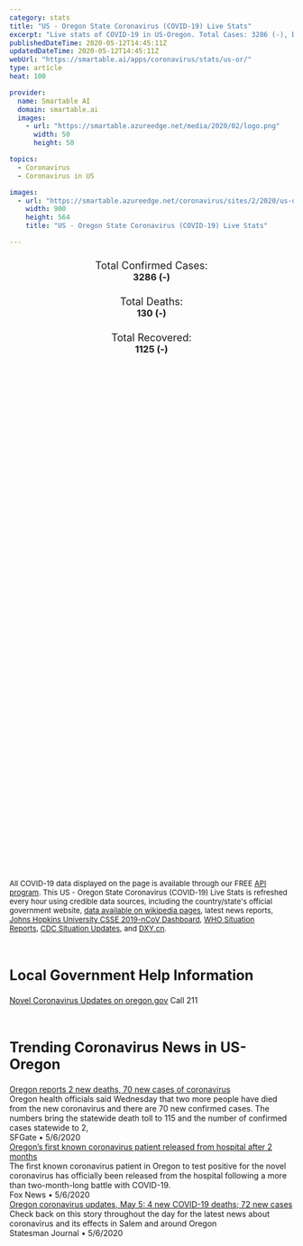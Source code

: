 ```yaml
---
category: stats
title: "US - Oregon State Coronavirus (COVID-19) Live Stats"
excerpt: "Live stats of COVID-19 in US-Oregon. Total Cases: 3286 (-), Deaths: 130 (-), Recoveries: 1125(-)."
publishedDateTime: 2020-05-12T14:45:11Z
updatedDateTime: 2020-05-12T14:45:11Z
webUrl: "https://smartable.ai/apps/coronavirus/stats/us-or/"
type: article
heat: 100

provider:
  name: Smartable AI
  domain: smartable.ai
  images:
    - url: "https://smartable.azureedge.net/media/2020/02/logo.png"
      width: 50
      height: 50

topics:
  - Coronavirus
  - Coronavirus in US

images:
  - url: "https://smartable.azureedge.net/coronavirus/sites/2/2020/us-or.jpg"
    width: 900
    height: 564
    title: "US - Oregon State Coronavirus (COVID-19) Live Stats"

---
```

<div class="total-stats" style="text-align: center;">
    <h3>
	    <div style="font-size: 18px; font-weight: 400;">Total Confirmed Cases:</div>
	    3286 (-)
    </h3>
    <h3>
	    <div style="font-size: 18px; font-weight: 400;">Total Deaths:</div>
	    130 (-)
    </h3>
    <h3>
	    <div style="font-size: 18px; font-weight: 400;">Total Recovered:</div>
	    1125 (-)
    </h3>
</div>

<script type="text/javascript" src="https://www.gstatic.com/charts/loader.js"></script>

<div id="time_series_chart" style="width: 100%; height: 400px;"></div>
<script type="text/javascript">
  google.charts.load('current', {'packages':['corechart']});
  google.charts.setOnLoadCallback(drawChart);
  function drawChart() {
    var data = google.visualization.arrayToDataTable([
      ['Date', 'Total Cases', 'Total Deaths', 'Total Recovered'],
      ['1/22/2020', 0, 0, 0],['1/23/2020', 0, 0, 0],['1/24/2020', 0, 0, 0],['1/25/2020', 0, 0, 0],['1/26/2020', 0, 0, 0],['1/27/2020', 0, 0, 0],['1/28/2020', 0, 0, 0],['1/29/2020', 0, 0, 0],['1/30/2020', 0, 0, 0],['1/31/2020', 0, 0, 0],['2/1/2020', 0, 0, 0],['2/2/2020', 0, 0, 0],['2/3/2020', 0, 0, 0],['2/4/2020', 0, 0, 0],['2/5/2020', 0, 0, 0],['2/6/2020', 0, 0, 0],['2/7/2020', 0, 0, 0],['2/8/2020', 0, 0, 0],['2/9/2020', 0, 0, 0],['2/10/2020', 0, 0, 0],['2/11/2020', 0, 0, 0],['2/12/2020', 0, 0, 0],['2/13/2020', 0, 0, 0],['2/14/2020', 0, 0, 0],['2/15/2020', 0, 0, 0],['2/16/2020', 0, 0, 0],['2/17/2020', 0, 0, 0],['2/18/2020', 0, 0, 0],['2/19/2020', 0, 0, 0],['2/20/2020', 0, 0, 0],['2/21/2020', 0, 0, 0],['2/22/2020', 0, 0, 0],['2/23/2020', 0, 0, 0],['2/24/2020', 0, 0, 0],['2/25/2020', 0, 0, 0],['2/26/2020', 0, 0, 0],['2/27/2020', 0, 0, 0],['2/28/2020', 0, 0, 0],['2/29/2020', 1, 0, 0],['3/1/2020', 1, 0, 0],['3/2/2020', 3, 0, 0],['3/3/2020', 3, 0, 0],['3/4/2020', 3, 0, 0],['3/5/2020', 3, 0, 0],['3/6/2020', 3, 0, 0],['3/7/2020', 6, 0, 0],['3/8/2020', 14, 0, 0],['3/9/2020', 14, 0, 0],['3/10/2020', 14, 0, 0],['3/11/2020', 19, 0, 0],['3/12/2020', 24, 0, 0],['3/13/2020', 32, 0, 0],['3/14/2020', 36, 1, 0],['3/15/2020', 39, 1, 0],['3/16/2020', 45, 1, 0],['3/17/2020', 68, 2, 0],['3/18/2020', 75, 3, 0],['3/19/2020', 88, 3, 0],['3/20/2020', 114, 4, 0],['3/21/2020', 137, 4, 0],['3/22/2020', 161, 5, 0],['3/23/2020', 191, 5, 0],['3/24/2020', 210, 8, 0],['3/25/2020', 266, 10, 0],['3/26/2020', 317, 11, 0],['3/27/2020', 414, 12, 0],['3/28/2020', 479, 13, 0],['3/29/2020', 549, 13, 0],['3/30/2020', 606, 16, 0],['3/31/2020', 690, 18, 0],['4/1/2020', 736, 19, 0],['4/2/2020', 826, 21, 0],['4/3/2020', 899, 22, 0],['4/4/2020', 999, 26, 0],['4/5/2020', 1068, 27, 0],['4/6/2020', 1132, 29, 0],['4/7/2020', 1181, 33, 0],['4/8/2020', 1239, 37, 0],['4/9/2020', 1321, 44, 0],['4/10/2020', 1371, 48, 0],['4/11/2020', 1447, 51, 0],['4/12/2020', 1527, 52, 0],['4/13/2020', 1584, 53, 0],['4/14/2020', 1633, 55, 38],['4/15/2020', 1663, 58, 42],['4/16/2020', 1736, 64, 42],['4/17/2020', 1785, 70, 42],['4/18/2020', 1844, 72, 42],['4/19/2020', 1910, 74, 42],['4/20/2020', 1956, 75, 42],['4/21/2020', 2002, 78, 42],['4/22/2020', 2059, 78, 595],['4/23/2020', 2127, 83, 595],['4/24/2020', 2178, 86, 595],['4/25/2020', 2254, 87, 42],['4/26/2020', 2312, 91, 42],['4/27/2020', 2355, 92, 42],['4/28/2020', 2387, 99, 42],['4/29/2020', 2447, 101, 860],['4/30/2020', 2511, 103, 860],['5/1/2020', 2568, 105, 860],['5/2/2020', 2636, 109, 860],['5/3/2020', 2681, 109, 860],['5/4/2020', 2759, 109, 860],['5/5/2020', 2839, 113, 860],['5/6/2020', 2916, 115, 1125],['5/7/2020', 2989, 121, 1125],['5/8/2020', 3069, 124, 1125],['5/9/2020', 3160, 127, 1125],['5/10/2020', 3228, 127, 1125],['5/11/2020', 3286, 130, 1125],['5/12/2020', 3286, 130, 1125],
    ]);
    var options = {
      curveType: 'none',
      chartArea: {'width': '80%', 'height': '80%'},
      legend: { position: 'top' },
      lineWidth: 5,
      colors: ['#f60109', '#444444', '#81B71F']
    };
    var chart = new google.visualization.LineChart(document.getElementById('time_series_chart'));
    chart.draw(data, options);
  }
</script>

<div id="geo_chart" style="width: 100%; height: 500px;"></div>
<script type="text/javascript">
  google.charts.load('current', {
    'packages':['geochart'],
    'mapsApiKey': 'AIzaSyDk1HhVhLaveyKrUhhHZ5YwzIpEcbdal6U'
  });
  google.charts.setOnLoadCallback(drawRegionsMap);
  function drawRegionsMap() {
    var data = google.visualization.arrayToDataTable([
      ['LATITUDE', 'LONGITUDE', 'DESCRIPTION', 'Total Cases', 'Total Deaths'],
      [44.3307, -123.3625, "Benton", 49, 5],[45.4239, -122.447, "Clackamas", 268, 9],[46.1303, -123.3715, "Clatsop", 33, 0],[46.0768, -122.9405, "Columbia", 15, 0],[43.8325, -121.2617, "Deschutes", 86, 0],[43.1261, -123.2492, "Douglas", 24, 0],[44.4667, -119.5322, "Grant", 1, 0],[45.6354, -121.5522, "Hood River", 13, 0],[42.3345, -122.7647, "Jackson", 49, 0],[42.2797, -123.6151, "Josephine", 24, 1],[42.6953, -121.6142, "Klamath", 40, 0],[44.0563, -123.1173, "Lane", 60, 2],[44.6231, -124.0524, "Lincoln", 6, 0],[44.3561, -122.865, "Linn", 103, 8],[44.8446, -122.5927, "Marion", 694, 23],[45.8959, -119.4883, "Morrow", 12, 0],[45.5146, -122.5863, "Multnomah", 899, 53],[44.9267, -123.4919, "Polk", 87, 6],[45.1208, -123.9766, "Tillamook", 6, 0],[45.775, -118.7606, "Umatilla", 85, 1],[45.3358, -118.0492, "Union", 4, 0],[45.685, -121.3952, "Wasco", 15, 1],[45.547, -123.1386, "Washington", 587, 13],[45.211, -123.1918, "Yamhill", 49, 7],[44.2476, -117.5187, "Malheur", 14, 0],[45.5704, -117.5286, "Wallowa", 1, 0],[44.298, -120.8616, "Crook", 1, 0],[45.5916, -120.6975, "Sherman", 1, 0],[42.3974, -124.4171, "Curry", 4, 0],[42.886, -124.0735, "Coos", 30, 0],[44.5232, -121.211, "Jefferson", 24, 0],[43.1423225, -119.0116305, "Harney", 1, 0],[44.7652304, -117.67692, "Baker", 1, 0],
    ]);
    var options = {
      backgroundColor: {fill:'transparent',stroke:'#FFF' ,strokeWidth:0 }, 
      displayMode: 'markers',
      region: 'US-OR', 
      resolution: 'metros',
      colorAxis: {colors: ['#F27D81', '#f60109']},
      sizeAxis: {minSize:3,  maxSize:12},
    };
    var chart = new google.visualization.GeoChart(document.getElementById('geo_chart'));
    chart.draw(data, options);
  };
</script>

<div id="geo_table"></div>
<script type="text/javascript">
  google.charts.load('current', {'packages':['table']});
  google.charts.setOnLoadCallback(drawTable);
  function drawTable() {
    var data = new google.visualization.DataTable();
    data.addColumn('string', 'Location');
    data.addColumn('number', 'Total Cases');
    data.addColumn('number', 'New Cases');
    data.addColumn('number', 'Active Cases');
    data.addColumn('number', 'Total Deaths');
    data.addColumn('number', 'New Deaths');
    data.addColumn('number', 'Total Recovered');
    data.addRows([
      [{v:"Benton", f:"Benton"}, 49, 0, 44, 5, 0, 0],[{v:"Clackamas", f:"Clackamas"}, 268, 0, 259, 9, 0, 0],[{v:"Clatsop", f:"Clatsop"}, 33, 0, 33, 0, 0, 0],[{v:"Columbia", f:"Columbia"}, 15, 0, 15, 0, 0, 0],[{v:"Deschutes", f:"Deschutes"}, 86, 0, 86, 0, 0, 0],[{v:"Douglas", f:"Douglas"}, 24, 0, 16, 0, 0, 8],[{v:"Grant", f:"Grant"}, 1, 0, 1, 0, 0, 0],[{v:"Hood River", f:"Hood River"}, 13, 0, 13, 0, 0, 0],[{v:"Jackson", f:"Jackson"}, 49, 0, 49, 0, 0, 0],[{v:"Josephine", f:"Josephine"}, 24, 0, 19, 1, 0, 4],[{v:"Klamath", f:"Klamath"}, 40, 0, 25, 0, 0, 15],[{v:"Lane", f:"Lane"}, 60, 0, 43, 2, 0, 15],[{v:"Lincoln", f:"Lincoln"}, 6, 0, 6, 0, 0, 0],[{v:"Linn", f:"Linn"}, 103, 0, 95, 8, 0, 0],[{v:"Marion", f:"Marion"}, 694, 0, 671, 23, 0, 0],[{v:"Morrow", f:"Morrow"}, 12, 0, 12, 0, 0, 0],[{v:"Multnomah", f:"Multnomah"}, 899, 0, 846, 53, 0, 0],[{v:"Polk", f:"Polk"}, 87, 0, 81, 6, 0, 0],[{v:"Tillamook", f:"Tillamook"}, 6, 0, 6, 0, 0, 0],[{v:"Umatilla", f:"Umatilla"}, 85, 0, 84, 1, 0, 0],[{v:"Union", f:"Union"}, 4, 0, 4, 0, 0, 0],[{v:"Wasco", f:"Wasco"}, 15, 0, 14, 1, 0, 0],[{v:"Washington", f:"Washington"}, 587, 0, 574, 13, 0, 0],[{v:"Yamhill", f:"Yamhill"}, 49, 0, 42, 7, 0, 0],[{v:"Malheur", f:"Malheur"}, 14, 0, 14, 0, 0, 0],[{v:"Wallowa", f:"Wallowa"}, 1, 0, 1, 0, 0, 0],[{v:"Crook", f:"Crook"}, 1, 0, 1, 0, 0, 0],[{v:"Sherman", f:"Sherman"}, 1, 0, 1, 0, 0, 0],[{v:"Curry", f:"Curry"}, 4, 0, 4, 0, 0, 0],[{v:"Coos", f:"Coos"}, 30, 0, 30, 0, 0, 0],[{v:"Jefferson", f:"Jefferson"}, 24, 0, 24, 0, 0, 0],[{v:"Harney", f:"Harney"}, 1, 0, 1, 0, 0, 0],[{v:"Baker", f:"Baker"}, 1, 0, 1, 0, 0, 0],
    ]);
    data.setProperty(0, 0, 'style', 'min-width:100px');
    var table = new google.visualization.Table(document.getElementById('geo_table'));
    table.draw(data, {allowHtml: true, sortColumn: 2, sortAscending: false, width: '660px', height: '100%'});
  }
</script>

<span style="font-size: 13px">All COVID-19 data displayed on the page is available through our FREE <a href="https://developer.smartable.ai">API program</a>. This US - Oregon State Coronavirus (COVID-19) Live Stats is refreshed every hour using credible data sources, including the country/state's official government website, <a href="https://en.wikipedia.org/wiki/2019%E2%80%9320_coronavirus_pandemic" target="_blank">data available on wikipedia pages</a>, latest news reports, <a href="https://systems.jhu.edu/research/public-health/ncov/" target="_blank">Johns Hopkins University CSSE 2019-nCoV Dashboard</a>, <a href="https://www.who.int/emergencies/diseases/novel-coronavirus-2019/situation-reports" target="_blank">WHO Situation Reports</a>, <a href="https://www.cdc.gov/coronavirus/2019-ncov/index.html" target="_blank">CDC Situation Updates</a>, and <a href="https://ncov.dxy.cn/ncovh5/view/pneumonia" target="_blank">DXY.cn</a>.</span>

<h2 id="news" class="center" style="margin-top: 60px; font-size: 25px;">Local Government Help Information</h2>
<div class="info center">
<a href="https://www.oregon.gov/oha/PH/DISEASESCONDITIONS/DISEASESAZ/Pages/emerging-respiratory-infections.aspx" target="_blank">Novel Coronavirus Updates on oregon.gov</a> Call 211
</div>
<h2 id="news" class="center" style="margin-top: 60px; font-size: 25px;">Trending Coronavirus News in US-Oregon</h2>
<div class="row">
<div class="col-md-6 col-sm-12">
  <div class="content-card">
	<a href="https://www.sfgate.com/news/article/Oregon-reports-2-new-deaths-70-new-cases-of-15251575.php"><div class="card-image" style="background-image: url(https://d29xw9s9x32j3w.cloudfront.net/players/library/placeholder.png)"></div></a>
	<div class="content">
		<div class="card-title"><a href="https://www.sfgate.com/news/article/Oregon-reports-2-new-deaths-70-new-cases-of-15251575.php">Oregon reports 2 new deaths, 70 new cases of coronavirus</a></div>
		<div class="card-excerpt">Oregon health officials said Wednesday that two more people have died from the new coronavirus and there are 70 new confirmed cases. The numbers bring the statewide death toll to 115 and the number of confirmed cases statewide to 2,</div>
		<div class="card-meta">
			<span class="card-provider">SFGate</span> • <span class="card-date">5/6/2020</span>
		</div>
	</div>
  </div>
</div>
<div class="col-md-6 col-sm-12">
  <div class="content-card">
	<a href="https://www.foxnews.com/health/oregons-first-known-coronavirus-patient-released-from-hospital-after-2-months"><div class="card-image" style="background-image: url(https://a57.foxnews.com/static.foxnews.com/foxnews.com/content/uploads/2020/05/640/320/Hector-Calderon-AP.jpg?ve=1&tl=1)"></div></a>
	<div class="content">
		<div class="card-title"><a href="https://www.foxnews.com/health/oregons-first-known-coronavirus-patient-released-from-hospital-after-2-months">Oregon’s first known coronavirus patient released from hospital after 2 months</a></div>
		<div class="card-excerpt">The first known coronavirus patient in Oregon to test positive for the novel coronavirus has officially been released from the hospital following a more than two-month-long battle with COVID-19.</div>
		<div class="card-meta">
			<span class="card-provider">Fox News</span> • <span class="card-date">5/6/2020</span>
		</div>
	</div>
  </div>
</div>
<div class="col-md-6 col-sm-12">
  <div class="content-card">
	<a href="https://www.statesmanjournal.com/story/news/2020/05/05/salem-coronavirus-updates-fred-meyer-offers-testing-frontline-workers/3083665001/"><div class="card-image" style="background-image: url(https://www.gannett-cdn.com/presto/2020/04/15/USAT/c117f675-982e-410b-a279-aeb9c700aec2-61618JF001_STIMULUS.JPG?auto=webp&crop=2999,1687,x0,y240&format=pjpg&width=1200)"></div></a>
	<div class="content">
		<div class="card-title"><a href="https://www.statesmanjournal.com/story/news/2020/05/05/salem-coronavirus-updates-fred-meyer-offers-testing-frontline-workers/3083665001/">Oregon coronavirus updates, May 5: 4 new COVID-19 deaths; 72 new cases</a></div>
		<div class="card-excerpt">Check back on this story throughout the day for the latest news about coronavirus and its effects in Salem and around Oregon</div>
		<div class="card-meta">
			<span class="card-provider">Statesman Journal</span> • <span class="card-date">5/6/2020</span>
		</div>
	</div>
  </div>
</div>

</div>

